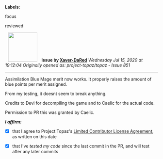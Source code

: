 **Labels:**

focus

reviewed



<a href="https://github.com/Xaver-DaRed"><img src="https://avatars2.githubusercontent.com/u/60053999?v=4" width="96" height="96" hspace="10"></img></a> **Issue by [Xaver-DaRed](https://github.com/Xaver-DaRed)**
_Wednesday Jul 15, 2020 at 19:12:04_
_Originally opened as: project-topaz/topaz - Issue 851_

----

Assimilation Blue Mage merit now works. It properly raises the amount of blue points per merit assigned.
From my testing, it doesnt seem to break anything.

Credits to Devi for decompiling the game and to Caelic for the actual code.
Permission to PR this was granted by Caelic.

<!-- place 'x' mark between square [] brackets to affirm: -->
**_I affirm:_**
- [x] that I agree to Project Topaz's [Limited Contributor License Agreement](http://project-topaz.com/blob/release/CONTRIBUTOR_AGREEMENT.md), as written on this date
- [x] that I've _tested my code_ since the last commit in the PR, and will test after any later commits


